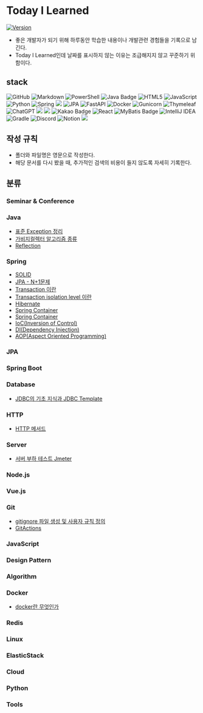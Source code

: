 # Today I Learned

[![Version](https://img.shields.io/badge/version-2024.9.11-red.svg)](./CHANGELOG)
* 좋은 개발자가 되기 위해 하루동안 학습한 내용이나 개발관련 경험들을 기록으로 남긴다.
* Today I Learned인데 날짜를 표시하지 않는 이유는 조급해지지 않고 꾸준하기 위함이다.

## stack
![GitHub](https://img.shields.io/badge/github-%23121011.svg?style=for-the-badge&logo=github&logoColor=white)
![Markdown](https://img.shields.io/badge/markdown-%23000000.svg?style=for-the-badge&logo=markdown&logoColor=white)
![PowerShell](https://img.shields.io/badge/PowerShell-%235391FE.svg?style=for-the-badge&logo=powershell&logoColor=white)
![Java Badge](https://img.shields.io/badge/Java%2017-%23ED8B00.svg?style=for-the-badge&logo=openjdk&logoColor=fff)
![HTML5](https://img.shields.io/badge/html5-%23E34F26.svg?style=for-the-badge&logo=html5&logoColor=white)
![JavaScript](https://img.shields.io/badge/javascript-%23323330.svg?style=for-the-badge&logo=javascript&logoColor=%23F7DF1E)
![Python](https://img.shields.io/badge/python-3670A0?style=for-the-badge&logo=python&logoColor=ffdd54)
![Spring](https://img.shields.io/badge/spring-%236DB33F.svg?style=for-the-badge&logo=spring&logoColor=white)
<img src="https://img.shields.io/badge/springboot-6DB33F?style=for-the-badge&logo=springboot&logoColor=white">
![JPA](https://img.shields.io/badge/JPA-6DB33F.svg?style=for-the-badge&logo=&logoColor=white)
![FastAPI](https://img.shields.io/badge/FastAPI-005571?style=for-the-badge&logo=fastapi)
![Docker](https://img.shields.io/badge/docker-%230db7ed.svg?style=for-the-badge&logo=docker&logoColor=white)
![Gunicorn](https://img.shields.io/badge/gunicorn-%298729.svg?style=for-the-badge&logo=gunicorn&logoColor=white)
![Thymeleaf](https://img.shields.io/badge/Thymeleaf-%23005C0F.svg?style=for-the-badge&logo=Thymeleaf&logoColor=white)
![ChatGPT](https://img.shields.io/badge/chatGPT-74aa9c?style=for-the-badge&logo=openai&logoColor=white)
<img src="https://img.shields.io/badge/MySQL-4479A1?style=for-the-badge&logo=MySQL&logoColor=white">
<img src="https://img.shields.io/badge/JUnit5-25A162?style=for-the-badge&logo=JUnit5&logoColor=white">
![Kakao Badge](https://img.shields.io/badge/Kakao-FFCD00?logo=kakao&logoColor=000&style=for-the-badge)
![React](https://img.shields.io/badge/react-%2320232a.svg?style=for-the-badge&logo=react&logoColor=%2361DAFB)
![MyBatis Badge](https://img.shields.io/badge/mybatis%203.0.3-000000?style=for-the-badge&logoColor=white)
![IntelliJ IDEA](https://img.shields.io/badge/IntelliJIDEA-000000.svg?style=for-the-badge&logo=intellij-idea&logoColor=white)
![Gradle](https://img.shields.io/badge/Gradle-02303A.svg?style=for-the-badge&logo=Gradle&logoColor=white)
![Discord](https://img.shields.io/badge/Discord-%235865F2.svg?style=for-the-badge&logo=discord&logoColor=white)
![Notion](https://img.shields.io/badge/Notion-%23000000.svg?style=for-the-badge&logo=notion&logoColor=white)
<img src="https://img.shields.io/badge/JUnit5-25A162?style=for-the-badge&logo=JUnit5&logoColor=white">

## 작성 규칙

* 폴더와 파일명은 영문으로 작성한다.
* 해당 문서를 다시 봤을 때, 추가적인 검색의 비용이 들지 않도록 자세히 기록한다.



## 분류
### Seminar & Conference

### Java
* [표준 Exception 정리](https://github.com/JungHyeonmin/TIL/blob/main/Java/Exception.md)
* [가비지컬렉터 알고리즘 종류](https://github.com/JungHyeonmin/TIL/blob/main/Java/Garbage%20Collector%20algorithm.md)
* [Reflection](https://github.com/JungHyeonmin/TIL/blob/main/Java/Reflection.md)

### Spring
* [SOLID](https://github.com/JungHyeonmin/TIL/blob/main/Spring/SOLID.md)
* [JPA - N+1문제](https://github.com/JungHyeonmin/TIL/blob/main/Spring/JPA/N%2B1.md)
* [Transaction 이란](https://github.com/JungHyeonmin/TIL/blob/main/Spring/Transaction.md)
* [Transaction isolation level 이란](https://github.com/JungHyeonmin/TIL/blob/main/Spring/Transaction%20Isolation%20Level.md)
* [Hibernate](https://github.com/JungHyeonmin/TIL/blob/main/Spring/JPA/Hibernate.md)
* [Spring Container](https://github.com/JungHyeonmin/TIL/blob/main/Spring/SpringContainer.md)
* [Spring Container](https://github.com/JungHyeonmin/TIL/blob/main/Spring/Spring%20Core.md)
* [IoC(Inversion of Control)](https://github.com/JungHyeonmin/TIL/blob/main/Spring/IoC.md)
* [DI(Dependency Injection)](https://github.com/JungHyeonmin/TIL/blob/main/Spring/DI.md)
* [AOP(Aspect Oriented Programming)](https://github.com/JungHyeonmin/TIL/blob/main/Spring/AOP.md)

### JPA

### Spring Boot

### Database
* [JDBC의 기초 지식과 JDBC Template](https://github.com/JungHyeonmin/TIL/blob/main/Database/JDBC.md)

### HTTP
* [HTTP 메서드](https://github.com/JungHyeonmin/TIL/blob/main/HTTP/HTTP_Method.md)

### Server
* [서버 부하 테스트 Jmeter](https://github.com/JungHyeonmin/TIL/blob/main/Server/README.md)
### Node.js

### Vue.js

### Git
* [gitignore 파일 생성 및 사용자 규칙 정의](https://github.com/JungHyeonmin/TIL/blob/main/Git/gitignore_file_create_and_customizing.md)
* [GitActions](https://github.com/JungHyeonmin/TIL/blob/main/Git/GitActions.md)

### JavaScript

### Design Pattern

### Algorithm

### Docker
* [docker란 무엇인가](https://github.com/JungHyeonmin/TIL/blob/main/Docker/What_is_docker.md)
### Redis

### Linux

### ElasticStack

### Cloud

### Python

### Tools
